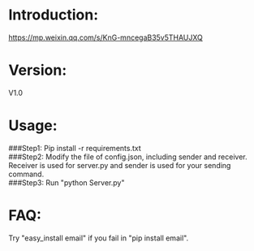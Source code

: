 # Introduction:
https://mp.weixin.qq.com/s/KnG-mncegaB35v5THAUJXQ

# Version:
V1.0

# Usage:
###Step1:
Pip install -r requirements.txt  
###Step2:
Modify the file of config.json, including sender and receiver.  
Receiver is used for server.py and sender is used for your sending command.  
###Step3:
Run "python Server.py"  

# FAQ:
Try "easy_install email" if you fail in "pip install email".